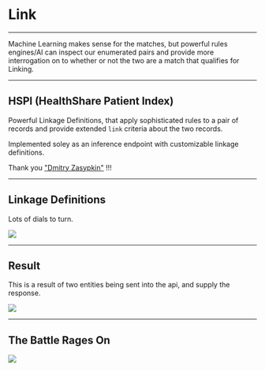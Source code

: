 <!-- .slide: data-background="#00bbb1" -->
# Link <!-- .element: class="r-fit-text" -->

---
<!-- .slide: data-background="#00bbb1" -->
Machine Learning makes sense for the matches, but powerful rules engines/AI can inspect our enumerated pairs and provide more interrogation on to whether or not the two are a match that qualifies for Linking.



---
<!-- .slide: data-background="#00bbb1" -->

## HSPI (HealthShare Patient Index)
Powerful Linkage Definitions, that apply sophisticated rules to a pair of records and provide extended `link` criteria about the two records.

Implemented soley as an inference endpoint with customizable linkage definitions.


Thank you ["Dmitry Zasypkin"](https://www.linkedin.com/in/dmitry-zasypkin-dubai) !!!

---
<!-- .slide: data-background="#00bbb1" -->
## Linkage Definitions
Lots of dials to turn.

<img src="{{asset_folder}}/linkage_def.png" />


---
<!-- .slide: data-background="#00bbb1" -->

## Result
This is a result of two entities being sent into the api, and supply the response.

<img src="{{asset_folder}}/infer.png" />

---
<!-- .slide: data-background="#fff" -->
## The Battle Rages On

<img src="{{asset_folder}}/play-link.png"/>
